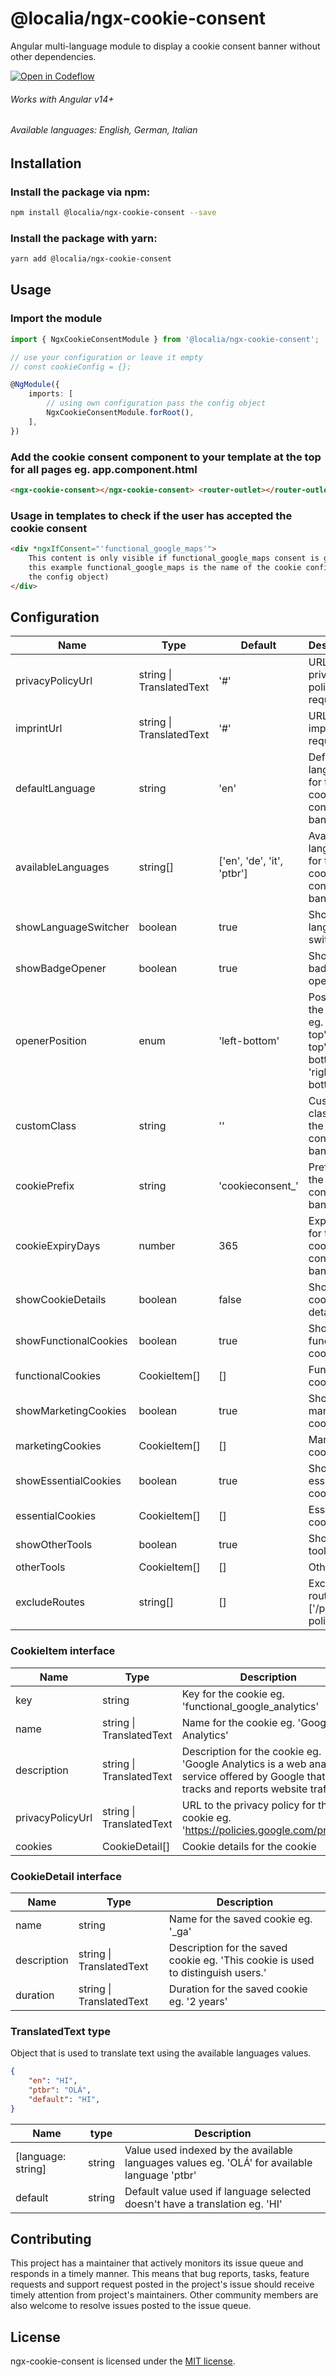 # @localia/ngx-cookie-consent

Angular multi-language module to display a cookie consent banner without other dependencies.

[![Open in Codeflow](https://developer.stackblitz.com/img/open_in_codeflow.svg)](https:///pr.new/github.com/giacomo/ngx-cookie-consent)

###### Works with Angular v14+

###### Available languages: English, German, Italian

## Installation

### Install the package via npm:

```bash
npm install @localia/ngx-cookie-consent --save
```

### Install the package with yarn:

```bash
yarn add @localia/ngx-cookie-consent
```

## Usage

### Import the module

```typescript
import { NgxCookieConsentModule } from '@localia/ngx-cookie-consent';

// use your configuration or leave it empty
// const cookieConfig = {};

@NgModule({
    imports: [
        // using own configuration pass the config object
        NgxCookieConsentModule.forRoot(),
    ],
})
```

### Add the cookie consent component to your template at the top for all pages eg. app.component.html

```html
<ngx-cookie-consent></ngx-cookie-consent> <router-outlet></router-outlet>
```

### Usage in templates to check if the user has accepted the cookie consent

```html
<div *ngxIfConsent="'functional_google_maps'">
    This content is only visible if functional_google_maps consent is given. (In
    this example functional_google_maps is the name of the cookie configured in
    the config object)
</div>
```

## Configuration

| Name                  | Type                     | Default                    | Description                                                                        |
| --------------------- | ------------------------ | -------------------------- | ---------------------------------------------------------------------------------- |
| privacyPolicyUrl      | string \| TranslatedText | '#'                        | URL to your privacy policy ⚠ required ⚠                                            |
| imprintUrl            | string \| TranslatedText | '#'                        | URL to your imprint ⚠ required ⚠                                                   |
| defaultLanguage       | string                   | 'en'                       | Default language for the cookie consent banner                                     |
| availableLanguages    | string[]                 | ['en', 'de', 'it', 'ptbr'] | Available languages for the cookie consent banner                                  |
| showLanguageSwitcher  | boolean                  | true                       | Show language switcher                                                             |
| showBadgeOpener       | boolean                  | true                       | Show badge opener                                                                  |
| openerPosition        | enum                     | 'left-bottom'              | Position of the badge eg. 'left-top', 'right-top' , 'left-bottom' , 'right-bottom' |
| customClass           | string                   | ''                         | Custom class for the cookie consent banner                                         |
| cookiePrefix          | string                   | 'cookieconsent\_'          | Prefix for the cookie consent banner                                               |
| cookieExpiryDays      | number                   | 365                        | Expiry days for the cookie consent banner                                          |
| showCookieDetails     | boolean                  | false                      | Show cookie details                                                                |
| showFunctionalCookies | boolean                  | true                       | Show functional cookies                                                            |
| functionalCookies     | CookieItem[]             | []                         | Functional cookies                                                                 |
| showMarketingCookies  | boolean                  | true                       | Show marketing cookies                                                             |
| marketingCookies      | CookieItem[]             | []                         | Marketing cookies                                                                  |
| showEssentialCookies  | boolean                  | true                       | Show essential cookies                                                             |
| essentialCookies      | CookieItem[]             | []                         | Essential cookies                                                                  |
| showOtherTools        | boolean                  | true                       | Show other tools                                                                   |
| otherTools            | CookieItem[]             | []                         | Other tools                                                                        |
| excludeRoutes         | string[]                 | []                         | Exclude routes eg. ['/privacy-policy']                                             |

### CookieItem interface

| Name             | Type                     | Description                                                                                                                             |
| ---------------- | ------------------------ | --------------------------------------------------------------------------------------------------------------------------------------- |
| key              | string                   | Key for the cookie eg. 'functional_google_analytics'                                                                                    |
| name             | string \| TranslatedText | Name for the cookie eg. 'Google Analytics'                                                                                              |
| description      | string \| TranslatedText | Description for the cookie eg. 'Google Analytics is a web analytics service offered by Google that tracks and reports website traffic.' |
| privacyPolicyUrl | string \| TranslatedText | URL to the privacy policy for the cookie eg. 'https://policies.google.com/privacy'                                                      |
| cookies          | CookieDetail[]           | Cookie details for the cookie                                                                                                           |

### CookieDetail interface

| Name        | Type                     | Description                                                                      |
| ----------- | ------------------------ | -------------------------------------------------------------------------------- |
| name        | string                   | Name for the saved cookie eg. '\_ga'                                             |
| description | string \| TranslatedText | Description for the saved cookie eg. 'This cookie is used to distinguish users.' |
| duration    | string \| TranslatedText | Duration for the saved cookie eg. '2 years'                                      |

### TranslatedText type

Object that is used to translate text using the available languages values.

```JSON
{
    "en": "HI",
    "ptbr": "OLÁ",
    "default": "HI",
}
```

| Name               | type   | Description                                                                                  |
| ------------------ | ------ | -------------------------------------------------------------------------------------------- |
| [language: string] | string | Value used indexed by the available languages values eg. 'OLÁ' for available language 'ptbr' |
| default            | string | Default value used if language selected doesn't have a translation eg. 'HI'                  |

## Contributing

This project has a maintainer that actively monitors its issue queue and responds in a timely manner. This means that bug reports, tasks, feature requests and support request posted in the project's issue should receive timely attention from project's maintainers. Other community members are also welcome to resolve issues posted to the issue queue.

## License

ngx-cookie-consent is licensed under the [MIT license](http://opensource.org/licenses/MIT).
